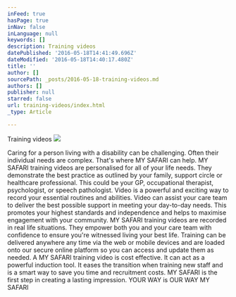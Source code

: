 ```yaml
---
inFeed: true
hasPage: true
inNav: false
inLanguage: null
keywords: []
description: Training videos
datePublished: '2016-05-18T14:41:49.696Z'
dateModified: '2016-05-18T14:40:17.480Z'
title: ''
author: []
sourcePath: _posts/2016-05-18-training-videos.md
authors: []
publisher: null
starred: false
url: training-videos/index.html
_type: Article

---
```

Training videos
![](https://the-grid-user-content.s3-us-west-2.amazonaws.com/212dd1b5-381f-4d6b-85a1-da17354ae05a.jpg)

Caring for a person living with a disability can be challenging. Often their individual needs are complex. That's where MY SAFARI can help. MY SAFARI training videos are personalised for all of your life needs. They demonstrate the best practice as outlined by your family, support circle or healthcare professional. This could be your GP, occupational therapist, psychologist, or speech pathologist. Video is a powerful and exciting way to record your essential routines and abilities. Video can assist your care team to deliver the best possible support in meeting your day-to-day needs. This promotes your highest standards and independence and helps to maximise engagement with your community. MY SAFARI training videos are recorded in real life situations. They empower both you and your care team with confidence to ensure you're witnessed living your best life. Training can be delivered anywhere any time via the web or mobile devices and are loaded onto our secure online platform so you can access and update them as needed. A MY SAFARI training video is cost effective. It can act as a powerful induction tool. It eases the transition when training new staff and is a smart way to save you time and recruitment costs. MY SAFARI is the first step in creating a lasting impression. YOUR WAY is OUR WAY MY SAFARI